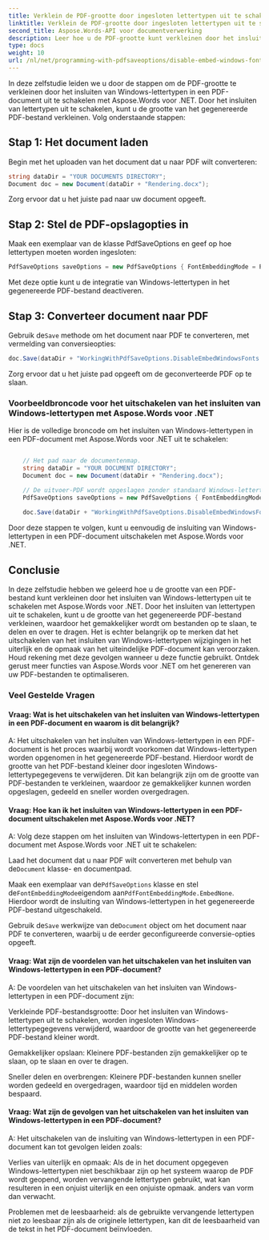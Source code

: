 ```yaml
---
title: Verklein de PDF-grootte door ingesloten lettertypen uit te schakelen
linktitle: Verklein de PDF-grootte door ingesloten lettertypen uit te schakelen
second_title: Aspose.Words-API voor documentverwerking
description: Leer hoe u de PDF-grootte kunt verkleinen door het insluiten van Windows-lettertypen uit te schakelen bij het converteren van documenten naar PDF met Aspose.Words voor .NET.
type: docs
weight: 10
url: /nl/net/programming-with-pdfsaveoptions/disable-embed-windows-fonts/
---
```


In deze zelfstudie leiden we u door de stappen om de PDF-grootte te verkleinen door het insluiten van Windows-lettertypen in een PDF-document uit te schakelen met Aspose.Words voor .NET. Door het insluiten van lettertypen uit te schakelen, kunt u de grootte van het gegenereerde PDF-bestand verkleinen. Volg onderstaande stappen:

## Stap 1: Het document laden

Begin met het uploaden van het document dat u naar PDF wilt converteren:

```csharp
string dataDir = "YOUR DOCUMENTS DIRECTORY";
Document doc = new Document(dataDir + "Rendering.docx");
```

Zorg ervoor dat u het juiste pad naar uw document opgeeft.

## Stap 2: Stel de PDF-opslagopties in

Maak een exemplaar van de klasse PdfSaveOptions en geef op hoe lettertypen moeten worden ingesloten:

```csharp
PdfSaveOptions saveOptions = new PdfSaveOptions { FontEmbeddingMode = PdfFontEmbeddingMode.EmbedNone };
```

Met deze optie kunt u de integratie van Windows-lettertypen in het gegenereerde PDF-bestand deactiveren.

## Stap 3: Converteer document naar PDF

 Gebruik de`Save` methode om het document naar PDF te converteren, met vermelding van conversieopties:

```csharp
doc.Save(dataDir + "WorkingWithPdfSaveOptions.DisableEmbedWindowsFonts.pdf", saveOptions);
```

Zorg ervoor dat u het juiste pad opgeeft om de geconverteerde PDF op te slaan.

### Voorbeeldbroncode voor het uitschakelen van het insluiten van Windows-lettertypen met Aspose.Words voor .NET

Hier is de volledige broncode om het insluiten van Windows-lettertypen in een PDF-document met Aspose.Words voor .NET uit te schakelen:

```csharp

	// Het pad naar de documentenmap.
	string dataDir = "YOUR DOCUMENT DIRECTORY";
	Document doc = new Document(dataDir + "Rendering.docx");

	// De uitvoer-PDF wordt opgeslagen zonder standaard Windows-lettertypen in te sluiten.
	PdfSaveOptions saveOptions = new PdfSaveOptions { FontEmbeddingMode = PdfFontEmbeddingMode.EmbedNone };
	
	doc.Save(dataDir + "WorkingWithPdfSaveOptions.DisableEmbedWindowsFonts.pdf", saveOptions);

```
Door deze stappen te volgen, kunt u eenvoudig de insluiting van Windows-lettertypen in een PDF-document uitschakelen met Aspose.Words voor .NET.


## Conclusie

In deze zelfstudie hebben we geleerd hoe u de grootte van een PDF-bestand kunt verkleinen door het insluiten van Windows-lettertypen uit te schakelen met Aspose.Words voor .NET. Door het insluiten van lettertypen uit te schakelen, kunt u de grootte van het gegenereerde PDF-bestand verkleinen, waardoor het gemakkelijker wordt om bestanden op te slaan, te delen en over te dragen. Het is echter belangrijk op te merken dat het uitschakelen van het insluiten van Windows-lettertypen wijzigingen in het uiterlijk en de opmaak van het uiteindelijke PDF-document kan veroorzaken. Houd rekening met deze gevolgen wanneer u deze functie gebruikt. Ontdek gerust meer functies van Aspose.Words voor .NET om het genereren van uw PDF-bestanden te optimaliseren.

### Veel Gestelde Vragen

#### Vraag: Wat is het uitschakelen van het insluiten van Windows-lettertypen in een PDF-document en waarom is dit belangrijk?
A: Het uitschakelen van het insluiten van Windows-lettertypen in een PDF-document is het proces waarbij wordt voorkomen dat Windows-lettertypen worden opgenomen in het gegenereerde PDF-bestand. Hierdoor wordt de grootte van het PDF-bestand kleiner door ingesloten Windows-lettertypegegevens te verwijderen. Dit kan belangrijk zijn om de grootte van PDF-bestanden te verkleinen, waardoor ze gemakkelijker kunnen worden opgeslagen, gedeeld en sneller worden overgedragen.

#### Vraag: Hoe kan ik het insluiten van Windows-lettertypen in een PDF-document uitschakelen met Aspose.Words voor .NET?
A: Volg deze stappen om het insluiten van Windows-lettertypen in een PDF-document met Aspose.Words voor .NET uit te schakelen:

 Laad het document dat u naar PDF wilt converteren met behulp van de`Document` klasse- en documentpad.

 Maak een exemplaar van de`PdfSaveOptions` klasse en stel de`FontEmbeddingMode`eigendom aan`PdfFontEmbeddingMode.EmbedNone`. Hierdoor wordt de insluiting van Windows-lettertypen in het gegenereerde PDF-bestand uitgeschakeld.

 Gebruik de`Save` werkwijze van de`Document` object om het document naar PDF te converteren, waarbij u de eerder geconfigureerde conversie-opties opgeeft.

#### Vraag: Wat zijn de voordelen van het uitschakelen van het insluiten van Windows-lettertypen in een PDF-document?
A: De voordelen van het uitschakelen van het insluiten van Windows-lettertypen in een PDF-document zijn:

Verkleinde PDF-bestandsgrootte: Door het insluiten van Windows-lettertypen uit te schakelen, worden ingesloten Windows-lettertypegegevens verwijderd, waardoor de grootte van het gegenereerde PDF-bestand kleiner wordt.

Gemakkelijker opslaan: Kleinere PDF-bestanden zijn gemakkelijker op te slaan, op te slaan en over te dragen.

Sneller delen en overbrengen: Kleinere PDF-bestanden kunnen sneller worden gedeeld en overgedragen, waardoor tijd en middelen worden bespaard.

#### Vraag: Wat zijn de gevolgen van het uitschakelen van het insluiten van Windows-lettertypen in een PDF-document?
A: Het uitschakelen van de insluiting van Windows-lettertypen in een PDF-document kan tot gevolgen leiden zoals:

Verlies van uiterlijk en opmaak: Als de in het document opgegeven Windows-lettertypen niet beschikbaar zijn op het systeem waarop de PDF wordt geopend, worden vervangende lettertypen gebruikt, wat kan resulteren in een onjuist uiterlijk en een onjuiste opmaak. anders van vorm dan verwacht.

Problemen met de leesbaarheid: als de gebruikte vervangende lettertypen niet zo leesbaar zijn als de originele lettertypen, kan dit de leesbaarheid van de tekst in het PDF-document beïnvloeden.